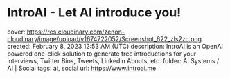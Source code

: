 # IntroAI - Let AI introduce you!

cover: https://res.cloudinary.com/zenon-cloudinary/image/upload/v1674722052/Screenshot_622_zls2zc.png
created: February 8, 2023 12:53 AM (UTC)
description: IntroAI is an OpenAI powered one-click solution to generate free introductions for your interviews, Twitter Bios, Tweets, Linkedin Abouts, etc.
folder: AI Systems / AI | Social
tags: ai, social
url: https://www.introai.me